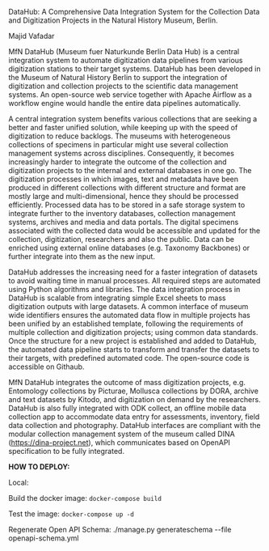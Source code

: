 DataHub: A Comprehensive Data Integration System for the Collection Data and Digitization Projects in the Natural History Museum, Berlin.

Majid Vafadar

MfN DataHub (Museum fuer Naturkunde Berlin Data Hub) is a central integration system to automate digitization data pipelines from various digitization stations to their target systems. DataHub has been developed in the Museum of Natural History Berlin to support the integration of digitization and collection projects to the scientific data management systems. An open-source web service together with Apache Airflow as a workflow engine would handle the entire data pipelines automatically. 

A central integration system benefits various collections that are seeking a better and faster unified solution, while keeping up with the speed of digitization to reduce backlogs. The museums with heterogeneous collections of specimens in particular might use several collection management systems across disciplines. Consequently, it becomes increasingly harder to integrate the outcome of the collection and digitization projects to the internal and external databases in one go. The digitization processes in which images, text and metadata have been produced in different collections with different structure and format are mostly large and multi-dimensional, hence they should be processed efficiently. Processed data has to be stored in a safe storage system to integrate further to the inventory databases, collection management systems, archives and media and data portals. The digital specimens associated with the collected data would be accessible and updated for the collection, digitization, researchers and also the public. Data can be enriched using external online databases (e.g. Taxonomy Backbones) or further integrate into them as the new input.

DataHub addresses the increasing need for a faster integration of datasets to avoid waiting time in manual processes.  All required steps are automated using Python algorithms and libraries. The data integration process in DataHub is scalable from integrating simple Excel sheets to mass digitization outputs with large datasets. A common interface of museum wide identifiers ensures the automated data flow in multiple projects has been unified by an established template, following the requirements of multiple collection and digitization projects; using common data standards. Once the structure for a new project is established and added to DataHub, the automated data pipeline starts to transform and transfer the datasets to their targets, with predefined automated code. The open-source code is accessible on Githaub.

MfN DataHub integrates the outcome of mass digitization projects, e.g. Entomology collections by Picturae, Mollusca collections by DORA, archive and text datasets by Kitodo, and digitization on demand by the researchers. DataHub is also fully integrated with ODK collect, an offline mobile data collection app to accommodate data entry for assessments, inventory, field data collection and photography. DataHub interfaces are compliant with the modular collection management system of the museum called DINA (https://dina-project.net), which communicates based on OpenAPI specification to be fully integrated.


**HOW TO DEPLOY:**

Local:

Build the docker image:
`docker-compose build`

Test the image:
`docker-compose up -d`

Regenerate Open API Schema:
./manage.py generateschema --file openapi-schema.yml

